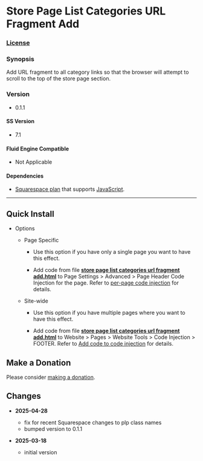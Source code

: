 # Store Page List Categories URL Fragment Add

### [License][1]

### Synopsis

Add URL fragment to all category links so that the browser will attempt to
scroll to the top of the store page section.

### Version

  * 0.1.1

#### SS Version

  * 7.1

#### Fluid Engine Compatible

  * Not Applicable

#### Dependencies

  * [Squarespace plan][2] that supports [JavaScript][3].

---

## Quick Install

* Options

  * Page Specific
  
    * Use this option if you have only a single page you want to have this
      effect.
      
    * Add code from file **[store page list categories url fragment
      add.html][4]** to Page Settings > Advanced > Page Header Code Injection
      for the page. Refer to [per-page code injection][5] for details.
      
  * Site-wide
  
    * Use this option if you have multiple pages where you want to have this
      effect.
      
    * Add code from file **[store page list categories url fragment
      add.html][4]** to Website > Pages > Website Tools > Code Injection >
      FOOTER. Refer to [Add code to code injection][6] for details.

## Make a Donation

Please consider [making a donation][7].

## Changes

* **2025-04-28**

  * fix for recent Squarespace changes to plp class names
  * bumped version to 0.1.1
  
* **2025-03-18**

  * initial version

[1]: https://github.com/tomsWebConsulting/twcsl/blob/main/LICENSE.txt#L1
[2]: https://www.squarespace.com/pricing
[3]: https://en.wikipedia.org/wiki/JavaScript
[4]: store%20page%20list%20categories%20url%20fragment%20add.html#L1
[5]: https://support.squarespace.com/hc/en-us/articles/205815908-Using-code-injection#toc-per-page-code-injection
[6]: https://support.squarespace.com/hc/en-us/articles/205815908-Using-code-injection#toc-add-code-to-code-injection
[7]: https://github.com/tomsWebConsulting/twcsl#make-a-donation
